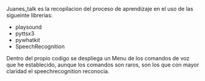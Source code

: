 Juanes_talk es la recopilacion del proceso de aprendizaje en el uso de las sigueinte librerias: 

- playsound
- pyttsx3
- pywhatkit
- SpeechRecognition

Dentro del propio codigo se despliega un Menu de los comandos de voz que he establecido, aunque los comandos son raros, son los que
con mayor claridad el speechrecognition reconocia. 

